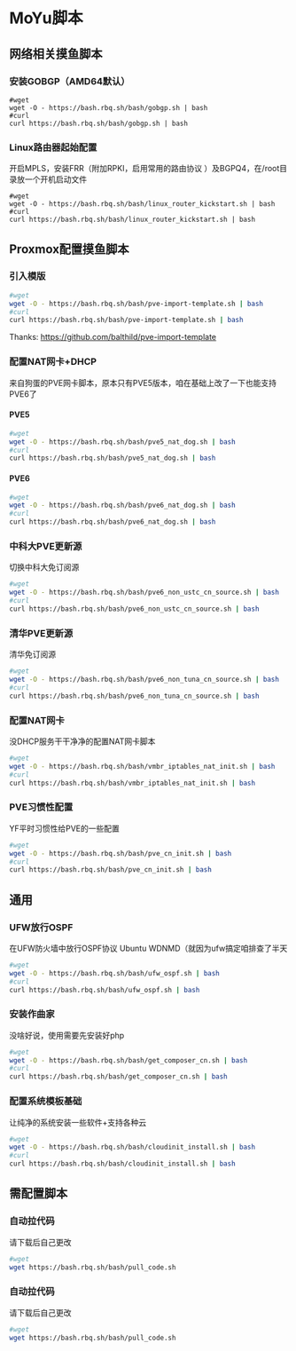 # MoYu脚本

## 网络相关摸鱼脚本

### 安装GOBGP（AMD64默认）

```
#wget
wget -O - https://bash.rbq.sh/bash/gobgp.sh | bash
#curl
curl https://bash.rbq.sh/bash/gobgp.sh | bash
```

### Linux路由器起始配置

开启MPLS，安装FRR（附加RPKI，启用常用的路由协议 ）及BGPQ4，在/root目录放一个开机启动文件

```
#wget
wget -O - https://bash.rbq.sh/bash/linux_router_kickstart.sh | bash
#curl
curl https://bash.rbq.sh/bash/linux_router_kickstart.sh | bash
```

## Proxmox配置摸鱼脚本

### 引入模版

~~~bash
#wget
wget -O - https://bash.rbq.sh/bash/pve-import-template.sh | bash
#curl
curl https://bash.rbq.sh/bash/pve-import-template.sh | bash
~~~

Thanks: https://github.com/balthild/pve-import-template

### 配置NAT网卡+DHCP

来自狗蛋的PVE网卡脚本，原本只有PVE5版本，咱在基础上改了一下也能支持PVE6了

#### PVE5

~~~bash
#wget
wget -O - https://bash.rbq.sh/bash/pve5_nat_dog.sh | bash
#curl
curl https://bash.rbq.sh/bash/pve5_nat_dog.sh | bash
~~~

#### PVE6


~~~bash
#wget
wget -O - https://bash.rbq.sh/bash/pve6_nat_dog.sh | bash
#curl
curl https://bash.rbq.sh/bash/pve6_nat_dog.sh | bash
~~~

### 中科大PVE更新源

切换中科大免订阅源

~~~bash
#wget
wget -O - https://bash.rbq.sh/bash/pve6_non_ustc_cn_source.sh | bash
#curl
curl https://bash.rbq.sh/bash/pve6_non_ustc_cn_source.sh | bash
~~~


### 清华PVE更新源

清华免订阅源

~~~bash
#wget
wget -O - https://bash.rbq.sh/bash/pve6_non_tuna_cn_source.sh | bash
#curl
curl https://bash.rbq.sh/bash/pve6_non_tuna_cn_source.sh | bash
~~~

### 配置NAT网卡

没DHCP服务干干净净的配置NAT网卡脚本

~~~bash
#wget
wget -O - https://bash.rbq.sh/bash/vmbr_iptables_nat_init.sh | bash
#curl
curl https://bash.rbq.sh/bash/vmbr_iptables_nat_init.sh | bash
~~~

### PVE习惯性配置

YF平时习惯性给PVE的一些配置

~~~bash
#wget
wget -O - https://bash.rbq.sh/bash/pve_cn_init.sh | bash
#curl
curl https://bash.rbq.sh/bash/pve_cn_init.sh | bash
~~~


## 通用

### UFW放行OSPF

在UFW防火墙中放行OSPF协议
Ubuntu WDNMD（就因为ufw搞定咱排查了半天

~~~bash
#wget
wget -O - https://bash.rbq.sh/bash/ufw_ospf.sh | bash
#curl
curl https://bash.rbq.sh/bash/ufw_ospf.sh | bash
~~~

### 安装作曲家

没啥好说，使用需要先安装好php

~~~bash
#wget
wget -O - https://bash.rbq.sh/bash/get_composer_cn.sh | bash
#curl
curl https://bash.rbq.sh/bash/get_composer_cn.sh | bash
~~~


### 配置系统模板基础

让纯净的系统安装一些软件+支持各种云

~~~bash
#wget
wget -O - https://bash.rbq.sh/bash/cloudinit_install.sh | bash
#curl
curl https://bash.rbq.sh/bash/cloudinit_install.sh | bash
~~~

## 需配置脚本

### 自动拉代码

请下载后自己更改

~~~bash
#wget
wget https://bash.rbq.sh/bash/pull_code.sh
~~~

### 自动拉代码

请下载后自己更改

~~~bash
#wget
wget https://bash.rbq.sh/bash/pull_code.sh
~~~
